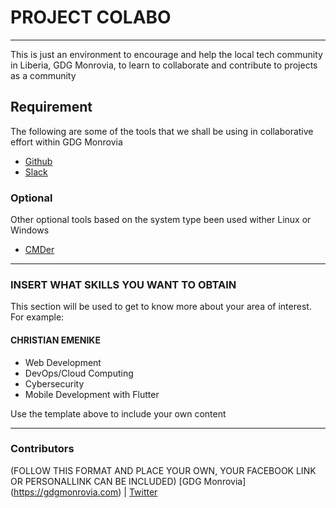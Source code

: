 # PROJECT COLABO
--------------------

This is just an environment to encourage and help the local tech community in Liberia, GDG Monrovia, to learn to collaborate and contribute to projects as a community

## Requirement

The following are some of the tools that we shall be using in collaborative effort within GDG Monrovia

* [Github](https://www.git-scm.com)
* [Slack](https://www.slack.com)

### Optional

Other optional tools based on the system type been used wither Linux or Windows

* [CMDer](https://www.cmder.com)

-----------------------------------
### INSERT WHAT SKILLS YOU WANT TO OBTAIN
This section will be used to get to know more about your area of interest. For example:

#### CHRISTIAN EMENIKE

* Web Development
* DevOps/Cloud Computing
* Cybersecurity
* Mobile Development with Flutter

Use the template above to include your own content

------------------------------------

### Contributors

(FOLLOW THIS FORMAT AND PLACE YOUR OWN, YOUR FACEBOOK LINK OR PERSONALLINK CAN BE INCLUDED)
[GDG Monrovia] (https://gdgmonrovia.com) | [Twitter](https://www.twitter.com/gdgdmonrovia)
